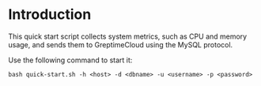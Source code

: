 # Introduction

This quick start script collects system metrics, such as CPU and memory usage, and sends them to GreptimeCloud using the MySQL protocol.

Use the following command to start it:

```shell
bash quick-start.sh -h <host> -d <dbname> -u <username> -p <password>
```
